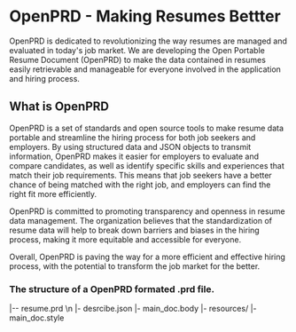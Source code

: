 # OpenPRD - Making Resumes Bettter

OpenPRD is dedicated to revolutionizing the way resumes are managed and evaluated in today's job market. We are developing the Open Portable Resume Document (OpenPRD) to make the data contained in resumes easily retrievable and manageable for everyone involved in the application and hiring process.

## What is OpenPRD 

OpenPRD is a set of standards and open source tools to make resume data portable and streamline the hiring process for both job seekers and employers. By using structured data and JSON objects to transmit information, OpenPRD makes it easier for employers to evaluate and compare candidates, as well as identify specific skills and experiences that match their job requirements. This means that job seekers have a better chance of being matched with the right job, and employers can find the right fit more efficiently.

OpenPRD is committed to promoting transparency and openness in resume data management. The organization believes that the standardization of resume data will help to break down barriers and biases in the hiring process, making it more equitable and accessible for everyone.

Overall, OpenPRD is paving the way for a more efficient and effective hiring process, with the potential to transform the job market for the better.

### The structure of a OpenPRD formated .prd file.

|-- resume.prd \n
    |- desrcibe.json
    |- main_doc.body
    |- resources/
       |- main_doc.style
          
